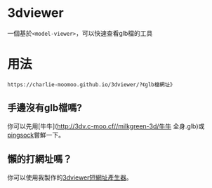 # 3dviewer
一個基於`<model-viewer>`，可以快速查看glb檔的工具
# 用法
`https://charlie-moomoo.github.io/3dviewer/?《glb檔網址》`
## 手邊沒有glb檔嗎?
你可以先用[牛牛](http://3dv.c-moo.cf//milkgreen-3d/牛牛 全身.glb)或[pingsock](http://3dv.c-moo.cf/pingsock.glb)嘗鮮一下。
## 懶的打網址嗎？
你可以使用我製作的[3dviewer短網址產生器](http://3dv.c-moo.cf/)。
